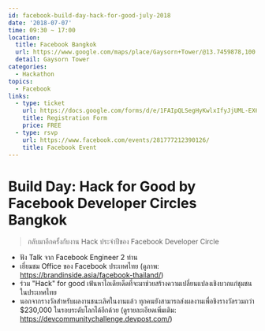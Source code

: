 ```yaml
---
id: facebook-build-day-hack-for-good-july-2018
date: '2018-07-07'
time: 09:30 ~ 17:00
location:
  title: Facebook Bangkok
  url: https://www.google.com/maps/place/Gaysorn+Tower/@13.7459878,100.5386776,17z/data=!3m1!4b1!4m5!3m4!1s0x30e29ec555ff6bfd:0xaff0b5c27571cdbe!8m2!3d13.7459826!4d100.5408663
  detail: Gaysorn Tower
categories:
  - Hackathon
topics:
  - Facebook
links:
  - type: ticket
    url: https://docs.google.com/forms/d/e/1FAIpQLSegHyKwlxIfyJjUML-EX6CfUieM_sRqgR8WCC2WQ0qIV9v-4w/viewform
    title: Registration Form
    price: FREE
  - type: rsvp
    url: https://www.facebook.com/events/281777212390126/
    title: Facebook Event
---
```


# Build Day: Hack for Good by Facebook Developer Circles Bangkok

> กลับมาอีกครั้งกับงาน Hack ประจำปีของ Facebook Developer Circle

* ฟัง Talk จาก Facebook Engineer 2 ท่าน
* เยี่ยมชม Office ของ Facebook ประเทศไทย (ดูภาพ: https://brandinside.asia/facebook-thailand/)
* ร่วม "Hack" for good เฟ้นหาไอเดียเด็ดที่จะมาช่วยสร้างความเปลี่ยนแปลงเชิงบวกแก่ชุมชนในประเทศไทย
* นอกจากรางวัลสำหรับผลงานชนะเลิศในงานแล้ว ทุกคนยังสามารถส่งผลงานเพื่อชิงรางวัลรวมกว่า $230,000 ในรอบระดับโลกได้อีกด้วย (ดูรายละเอียดเพิ่มเติม: https://devcommunitychallenge.devpost.com/)
